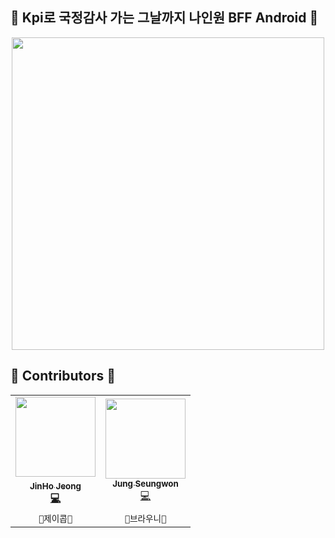## 💚 Kpi로 국정감사 가는 그날까지 나인원 BFF Android 💚

<div align="center">
  <p align="center">
      <img src="https://github.com/YAPP-Github/24th-App-Team-1-Android/assets/77484719/cfa35f86-a573-4b75-b1db-5ec513035693", height="500" />
  </p>
</div>

## 🌱 Contributors 🌱
<table>
  <tr>
    <td align="center"><a href="http://github.com/jeongjaino"><img src="https://avatars.githubusercontent.com/u/77484719?v=4" width="128px;" alt=""/><br /><sub><b>JinHo Jeong</sub></a><br /><a href="https://github.com/YAPP-Github/24th-App-Team-1-Android/commits/main?author=jeongjaino" title="Code">💻</a></td>
    <td align="center"><a href="https://github.com/flash159483"><img src="https://avatars.githubusercontent.com/u/123813671?v=4" width="128px;" alt=""/><br /><sub><b>Jung Seungwon</b></sub></a><br /><a href="https://github.com/YAPP-Github/24th-App-Team-1-Android/commits/main?author=flash159483" title="Code">💻</a></td>
  </tr>
  <tr>
    <td align="center"><code>🍻제이콥🍻</td>
    <td align="center"><code>🍩브라우니🍩</td>
  </tr>
</table>
